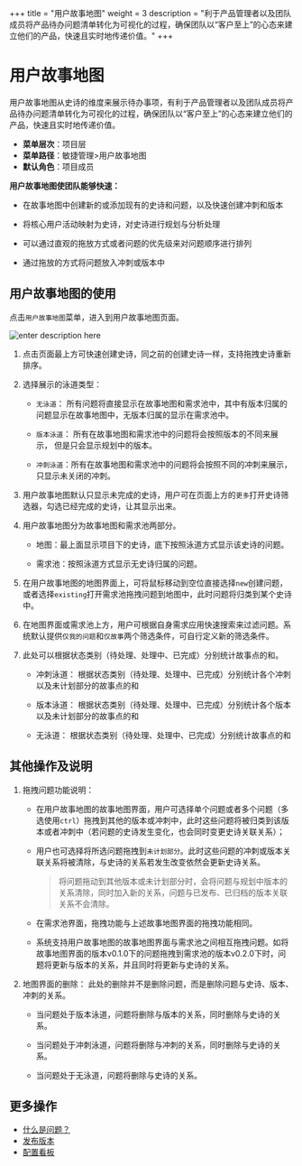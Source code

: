 +++
title = "用户故事地图"
weight = 3
description = "利于产品管理者以及团队成员将产品待办问题清单转化为可视化的过程，确保团队以“客户至上”的心态来建立他们的产品，快速且实时地传递价值。"
+++

# 用户故事地图

用户故事地图从史诗的维度来展示待办事项，有利于产品管理者以及团队成员将产品待办问题清单转化为可视化的过程，确保团队以“客户至上”的心态来建立他们的产品，快速且实时地传递价值。

- **菜单层次**：项目层
- **菜单路径**：敏捷管理>用户故事地图
- **默认角色**：项目成员

**用户故事地图使团队能够快速：**

  - 在故事地图中创建新的或添加现有的史诗和问题，以及快速创建冲刺和版本

  - 将核心用户活动映射为史诗，对史诗进行规划与分析处理

  - 可以通过直观的拖放方式或者问题的优先级来对问题顺序进行排列

  - 通过拖放的方式将问题放入冲刺或版本中


## 用户故事地图的使用

点击`用户故事地图`菜单，进入到用户故事地图页面。

![enter description here](/docs/user-guide/agile/imge/usermap.png)

1. 点击页面最上方可快速创建史诗，同之前的创建史诗一样，支持拖拽史诗重新排序。

1. 选择展示的泳道类型：

    - `无泳道`： 所有问题将直接显示在故事地图和需求池中，其中有版本归属的问题显示在故事地图中，无版本归属的显示在需求池中。

    - `版本泳道`： 所有在故事地图和需求池中的问题将会按照版本的不同来展示， 但是只会显示规划中的版本。

    - `冲刺泳道`：所有在故事地图和需求池中的问题将会按照不同的冲刺来展示， 只显示未关闭的冲刺。

1. 用户故事地图默认只显示未完成的史诗，用户可在页面上方的`更多`打开史诗筛选器，勾选已经完成的史诗，让其显示出来。

1. 用户故事地图分为故事地图和需求池两部分。

    - 地图：最上面显示项目下的史诗，底下按照泳道方式显示该史诗的问题。

    - 需求池：按照泳道方式显示无史诗归属的问题。

1. 在用户故事地图的地图界面上，可将鼠标移动到空位直接选择`new`创建问题，或者选择`existing`打开需求池拖拽问题到地图中，此时问题将归类到某个史诗中。
 
1. 在地图界面或需求池上方，用户可根据自身需求应用快速搜索来过滤问题。系统默认提供`仅我的问题`和`仅故事`两个筛选条件，可自行定义新的筛选条件。

1. 此处可以根据状态类别（待处理、处理中、已完成）分别统计故事点的和。
    - 冲刺泳道： 根据状态类别（待处理、处理中、已完成）分别统计各个冲刺以及未计划部分的故事点的和
    
    - 版本泳道： 根据状态类别（待处理、处理中、已完成）分别统计各个版本以及未计划部分的故事点的和
    
    - 无泳道： 根据状态类别（待处理、处理中、已完成）分别统计故事点的和

## 其他操作及说明

1. 拖拽问题功能说明：

   - 在用户故事地图的故事地图界面，用户可选择单个问题或者多个问题（多选使用`ctrl`）拖拽到其他的版本或冲刺中，此时这些问题将被归类到该版本或者冲刺中（若问题的史诗发生变化，也会同时变更史诗关联关系）；
   
   - 用户也可选择将所选问题拖拽到`未计划部分`。此时这些问题的冲刺或版本关联关系将被清除，与史诗的关系若发生改变依然会更新史诗关系。

       <blockquote class="note">将问题拖动到其他版本或未计划部分时，会将问题与规划中版本的关系清除，同时加入新的关系，问题与已发布、已归档的版本关联关系不会清除。        </blockquote>

   - 在需求池界面，拖拽功能与上述故事地图界面的拖拽功能相同。   
   
   - 系统支持用户故事地图的故事地图界面与需求池之间相互拖拽问题。如将故事地图界面的版本v0.1.0下的问题拖拽到需求池的版本v0.2.0下时，问题将更新与版本的关系，并且同时将更新与史诗的关系。
 
1. 地图界面的删除：
  此处的删除并不是删除问题，而是删除问题与史诗、版本、冲刺的关系。

   - 当问题处于版本泳道，问题将删除与版本的关系，同时删除与史诗的关系。

    - 当问题处于冲刺泳道，问题将删除与冲刺的关系，同时删除与史诗的关系。

    - 当问题处于无泳道，问题将删除与史诗的关系。



## 更多操作
- [什么是问题？](../issue)
- [发布版本](../release)
- [配置看板](../sprint/manage-kanban)